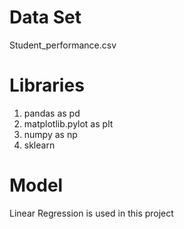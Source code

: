 # Data Set
 Student_performance.csv

 # Libraries
 1. pandas as pd
 2. matplotlib.pylot as plt
 3. numpy as np
 4. sklearn

 # Model
 Linear Regression is used in this project
 